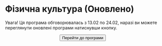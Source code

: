<div id="hypercomments_widget" class="js-hypercomments-widget invisible"></div>

# Фізична культура (Оновлено)

Увага! Ця програма обговорювалась з 13.02 по 24.02, наразі ви можете переглянути оновлені програми натиснувши кнопку.

<center><a href="http://ed-era.com/mon59/" target="_blank"><button type="button" class="btn btn-primary" aria-haspopup="true" aria-expanded="false">Перейти до програми</button></a></center>